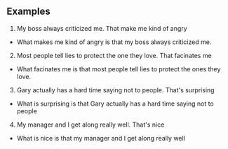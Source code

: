 ## Examples

1. My boss always criticized me. That make me kind of angry
- What makes me kind of angry is that my boss always criticized me.
2. Most people tell lies to protect the one they love. That facinates me
- What facinates me is that most people tell lies to protect the ones they love.
3. Gary actually has a hard time saying not to people. That's surprising
- What is surprising is that Gary actually has a hard time saying not to people
4. My manager and I get along really well. That's nice
- What is nice is that my manager and I get along really well
<!--stackedit_data:
eyJoaXN0b3J5IjpbMTU5NDEzNzQxMywxMzMxMTA4NjEyLC0xNj
Y1MjgxNDg5LDE0NTM5MjMxNTYsLTIwODg3NDY2MTJdfQ==
-->
